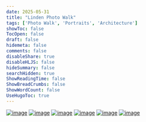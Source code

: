 ```yaml
---
date: 2025-05-31
title: "Linden Photo Walk"
tags: ['Photo Walk', 'Portraits', 'Architecture']
showToc: false
TocOpen: false
draft: false
hidemeta: false
comments: false
disableShare: true
disableHLJS: false
hideSummary: false
searchHidden: true
ShowReadingTime: false
ShowBreadCrumbs: false
ShowWordCount: false
UseHugoToc: true
---
```


[![image](https://imagedelivery.net/CPeYnfG3H67PTArKG8mvEA/9b2f563b-8ec0-480c-0af4-d56e38f53c00/public)](https://imagedelivery.net/CPeYnfG3H67PTArKG8mvEA/9b2f563b-8ec0-480c-0af4-d56e38f53c00/public)
[![image](https://imagedelivery.net/CPeYnfG3H67PTArKG8mvEA/80cbc25b-ea89-4590-3180-2c2292bd5500/public)](https://imagedelivery.net/CPeYnfG3H67PTArKG8mvEA/80cbc25b-ea89-4590-3180-2c2292bd5500/public)
[![image](https://imagedelivery.net/CPeYnfG3H67PTArKG8mvEA/75bb0183-affb-47e7-8db6-1d66b5ffd500/public)](https://imagedelivery.net/CPeYnfG3H67PTArKG8mvEA/75bb0183-affb-47e7-8db6-1d66b5ffd500/public)
[![image](https://imagedelivery.net/CPeYnfG3H67PTArKG8mvEA/b6961472-5b58-4109-94ac-ae0f591d1300/public)](https://imagedelivery.net/CPeYnfG3H67PTArKG8mvEA/b6961472-5b58-4109-94ac-ae0f591d1300/public)
[![image](https://imagedelivery.net/CPeYnfG3H67PTArKG8mvEA/5417db76-6cba-4e75-45d3-6390f8edc300/public)](https://imagedelivery.net/CPeYnfG3H67PTArKG8mvEA/5417db76-6cba-4e75-45d3-6390f8edc300/public)
[![image](https://imagedelivery.net/CPeYnfG3H67PTArKG8mvEA/60c2598b-cb3c-41dd-8078-7096e75e3d00/public)](https://imagedelivery.net/CPeYnfG3H67PTArKG8mvEA/60c2598b-cb3c-41dd-8078-7096e75e3d00/public)
